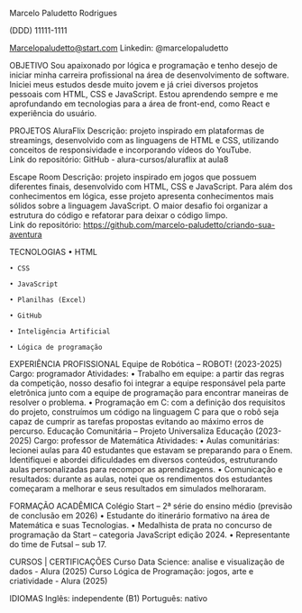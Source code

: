 Marcelo Paludetto Rodrigues

(DDD) 11111-1111

Marcelopaludetto@start.com
Linkedin: @marcelopaludetto

OBJETIVO
Sou apaixonado por lógica e programação e tenho desejo de iniciar minha carreira profissional na área de desenvolvimento de software. Iniciei meus estudos desde muito jovem e já criei diversos projetos pessoais com HTML, CSS e JavaScript. Estou aprendendo sempre e me aprofundando em tecnologias para a área de front-end, como React e experiência do usuário.

PROJETOS 
AluraFlix 
Descrição: projeto inspirado em plataformas de streamings, desenvolvido com as linguagens de HTML e CSS, utilizando conceitos de responsividade e incorporando vídeos do YouTube.   
Link do repositório: GitHub - alura-cursos/aluraflix at aula8 


Escape Room 
Descrição: projeto inspirado em jogos que possuem diferentes finais, desenvolvido com HTML, CSS e JavaScript. Para além dos conhecimentos em lógica, esse projeto apresenta conhecimentos mais sólidos sobre a linguagem JavaScript. O maior desafio foi organizar a estrutura do código e refatorar para deixar o código limpo.  
Link do repositório: https://github.com/marcelo-paludetto/criando-sua-aventura 


TECNOLOGIAS 
    • HTML 
    
    • CSS 
    
    • JavaScript 
   
    • Planilhas (Excel) 
   
    • GitHub 
   
    • Inteligência Artificial  
    
    • Lógica de programação













EXPERIÊNCIA PROFISSIONAL
Equipe de Robótica – ROBOT! (2023-2025) 
Cargo: programador 
Atividades: 
    • Trabalho em equipe: a partir das regras da competição, nosso desafio foi integrar a equipe responsável pela parte eletrônica junto com a equipe de programação para encontrar maneiras de resolver o problema. 
    • Programação em C: com a definição dos requisitos do projeto, construímos um código na linguagem C para que o robô seja capaz de cumprir as tarefas propostas evitando ao máximo erros de percurso. 
Educação Comunitária – Projeto Universaliza Educação (2023-2025) 
Cargo: professor de Matemática 
Atividades: 
    • Aulas comunitárias: lecionei aulas para 40 estudantes que estavam se preparando para o Enem. Identifiquei e abordei dificuldades em diversos conteúdos, estruturando aulas personalizadas para recompor as aprendizagens. 
    • Comunicação e resultados: durante as aulas, notei que os rendimentos dos estudantes começaram a melhorar e seus resultados em simulados melhoraram.

FORMAÇÃO ACADÊMICA
Colégio Start – 2ª série do ensino médio (previsão de conclusão em 2026) 
    • Estudante do itinerário formativo na área de Matemática e suas Tecnologias. 
    • Medalhista de prata no concurso de programação da Start – categoria JavaScript edição 2024. 
    • Representante do time de Futsal – sub 17. 

CURSOS | CERTIFICAÇÕES
Curso Data Science: analise e visualização de dados - Alura (2025)
Curso Lógica de Programação: jogos, arte e criatividade - Alura (2025)

IDIOMAS
Inglês: independente (B1)
Português: nativo
